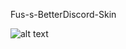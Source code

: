 Fus-s-BetterDiscord-Skin

![alt text](https://cdn.jsdelivr.net/gh/FusRoYay/Fus-s-BetterDiscord-Skin@98375434/images/img1.png "Sample Image")
